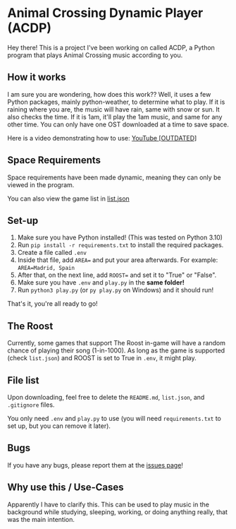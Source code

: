# Animal Crossing Dynamic Player (ACDP)

Hey there! This is a project I've been working on called ACDP, a Python program that plays Animal Crossing music according to you.

## How it works

I am sure you are wondering, how does this work??
Well, it uses a few Python packages, mainly python-weather, to determine what to play.
If it is raining where you are, the music will have rain, same with snow or sun. It also checks the time. If it is 1am, it'll play the 1am music, and same for any other time.
You can only have one OST downloaded at a time to save space.

Here is a video demonstrating how to use: [YouTube [OUTDATED]](https://youtu.be/uTfuLiuBtt8)

## Space Requirements

Space requirements have been made dynamic, meaning they can only be viewed in the program.

You can also view the game list in [list.json](https://github.com/oscie57/acdp/blob/main/list.json)

## Set-up

1. Make sure you have Python installed! (This was tested on Python 3.10)
2. Run `pip install -r requirements.txt` to install the required packages.
3. Create a file called `.env`
4. Inside that file, add `AREA=` and put your area afterwards.
For example: `AREA=Madrid, Spain`
5. After that, on the next line, add `ROOST=` and set it to "True" or "False".
6. Make sure you have `.env` and `play.py` in the **same folder!**
7. Run `python3 play.py` (or `py play.py` on Windows) and it should run!

That's it, you're all ready to go!

## The Roost

Currently, some games that support The Roost in-game will have a random chance of playing their song (1-in-1000). As long as the game is supported (check `list.json`) and ROOST is set to True in `.env`, it might play.

## File list

Upon downloading, feel free to delete the `README.md`, `list.json`, and `.gitignore` files.

You only need `.env` and `play.py` to use (you will need `requirements.txt` to set up, but you can remove it later).

## Bugs

If you have any bugs, please report them at the [issues page](https://github.com/oscie57/ACDP/issues)!

## Why use this / Use-Cases

Apparently I have to clarify this. This can be used to play music in the background while studying, sleeping, working, or doing anything really, that was the main intention.
